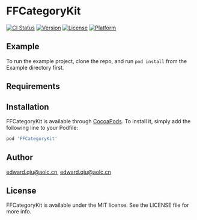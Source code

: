 # FFCategoryKit

[![CI Status](http://img.shields.io/travis/edward.qiu@aolc.cn/FFCategoryKit.svg?style=flat)](https://travis-ci.org/edward.qiu@aolc.cn/FFCategoryKit)
[![Version](https://img.shields.io/cocoapods/v/FFCategoryKit.svg?style=flat)](http://cocoapods.org/pods/FFCategoryKit)
[![License](https://img.shields.io/cocoapods/l/FFCategoryKit.svg?style=flat)](http://cocoapods.org/pods/FFCategoryKit)
[![Platform](https://img.shields.io/cocoapods/p/FFCategoryKit.svg?style=flat)](http://cocoapods.org/pods/FFCategoryKit)

## Example

To run the example project, clone the repo, and run `pod install` from the Example directory first.

## Requirements

## Installation

FFCategoryKit is available through [CocoaPods](http://cocoapods.org). To install
it, simply add the following line to your Podfile:

```ruby
pod 'FFCategoryKit'
```

## Author

edward.qiu@aolc.cn, edward.qiu@aolc.cn

## License

FFCategoryKit is available under the MIT license. See the LICENSE file for more info.
